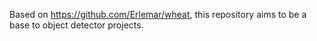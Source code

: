 Based on https://github.com/Erlemar/wheat, this repository aims to be a base to object detector projects.